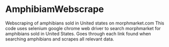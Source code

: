 # AmphibiamWebscrape
Webscraping of amphibians sold in United states on morphmarket.com
This code uses selenium google chrome web driver to search morphmarket for amphibians sold in United States. 
Goes through each link found when searching amphibians and scrapes all relevant data.
